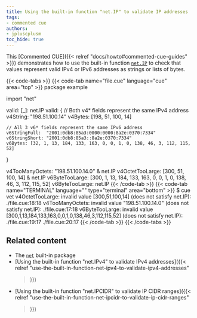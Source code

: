 ```yaml
---
title: Using the built-in function "net.IP" to validate IP addresses
tags:
- commented cue
authors:
- jpluscplusm
toc_hide: true
---
```


This [Commented CUE]({{< relref "docs/howto#commented-cue-guides" >}})
demonstrates how to use the built-in function
[`net.IP`](https://pkg.go.dev/cuelang.org/go/pkg/net#IP)
to check that values represent valid IPv4 or IPv6 addresses as strings or lists
of bytes.

{{< code-tabs >}}
{{< code-tab name="file.cue" language="cue"  area="top" >}}
package example

import "net"

valid: [_]: net.IP
valid: {
	// Both v4* fields represent the same IPv4 address
	v4String: "198.51.100.14"
	v4Bytes: [198, 51, 100, 14]

	// All 3 v6* fields represent the same IPv6 address
	v6StringFull:  "2001:0db8:85a3:0000:0000:8a2e:0370:7334"
	v6StringShort: "2001:0db8:85a3::8a2e:0370:7334"
	v6Bytes: [32, 1, 13, 184, 133, 163, 0, 0, 1, 0, 138, 46, 3, 112, 115, 52]
}

v4TooManyOctets: "198.51.100.14.0" & net.IP
v4OctetTooLarge: [300, 51, 100, 14] & net.IP
v6ByteTooLarge: [300, 1, 13, 184, 133, 163, 0, 0, 1, 0, 138, 46, 3, 112, 115, 52]
v6ByteTooLarge: net.IP
{{< /code-tab >}}
{{< code-tab name="TERMINAL" language="" type="terminal" area="bottom" >}}
$ cue vet
v4OctetTooLarge: invalid value [300,51,100,14] (does not satisfy net.IP):
    ./file.cue:18:18
v4TooManyOctets: invalid value "198.51.100.14.0" (does not satisfy net.IP):
    ./file.cue:17:18
v6ByteTooLarge: invalid value [300,1,13,184,133,163,0,0,1,0,138,46,3,112,115,52] (does not satisfy net.IP):
    ./file.cue:19:17
    ./file.cue:20:17
{{< /code-tab >}}
{{< /code-tabs >}}

## Related content

- The [`net`](https://pkg.go.dev/cuelang.org/go/pkg/net) built-in package
- [Using the built-in function "net.IPv4" to validate IPv4 addresses]({{< relref
    "use-the-built-in-function-net-ipv4-to-validate-ipv4-addresses"
  >}})
- [Using the built-in function "net.IPCIDR" to validate IP CIDR ranges]({{< relref
    "use-the-built-in-function-net-ipcidr-to-validate-ip-cidr-ranges"
  >}})
